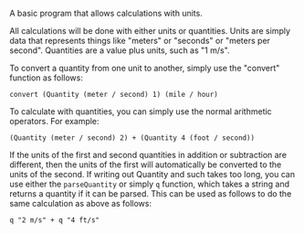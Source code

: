 A basic program that allows calculations with units.

All calculations will be done with either units or quantities. Units are simply data that represents things like "meters" or "seconds" or "meters per second". Quantities are a value plus units, such as "1 m/s".

To convert a quantity from one unit to another, simply use the "convert" function as follows:

```
convert (Quantity (meter / second) 1) (mile / hour)
```

To calculate with quantities, you can simply use the normal arithmetic operators. For example:

```
(Quantity (meter / second) 2) + (Quantity 4 (foot / second))
```

If the units of the first and second quantities in addition or subtraction are different, then the units of the first will automatically be converted to the units of the second. If writing out Quantity and such takes too long, you can use either the `parseQuantity` or simply `q` function, which takes a string and returns a quantity if it can be parsed. This can be used as follows to do the same calculation as above as follows:

```
q "2 m/s" + q "4 ft/s"
```
